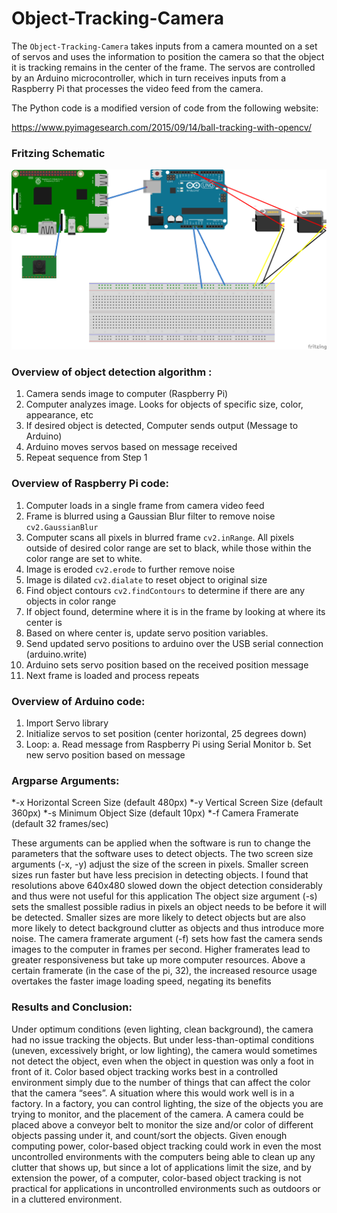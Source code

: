 # Object-Tracking-Camera

The <code>Object-Tracking-Camera</code> takes inputs from a camera mounted on a set of servos and uses the information to position the camera so that 
the object it is tracking remains in the center of the frame. The servos are controlled by an Arduino microcontroller, which in turn 
receives inputs from a Raspberry Pi that processes the video feed from the camera. 

The Python code is a modified version of code from the following website:

https://www.pyimagesearch.com/2015/09/14/ball-tracking-with-opencv/

### Fritzing Schematic
![alt text](https://raw.githubusercontent.com/StefPres/Object-Tracking-Camera/master/Images/Ard_Rasp_Camera_bb.png)

### Overview of object detection algorithm :
1. Camera sends image to computer (Raspberry Pi)
2. Computer analyzes image. Looks for objects of specific size, color, appearance, etc
3. If desired object is detected, Computer sends output (Message to Arduino)
4. Arduino moves servos based on message received
5. Repeat sequence from Step 1

### Overview of Raspberry Pi code:
1. Computer loads in a single frame from camera video feed
2. Frame is blurred using a Gaussian Blur filter to remove noise <code>cv2.GaussianBlur</code>
3. Computer scans all pixels in blurred frame <code>cv2.inRange</code>. All pixels outside of desired color range are set to black, 
while those within the color range are set to white.
4. Image is eroded <code>cv2.erode</code> to further remove noise
5. Image is dilated <code>cv2.dialate</code> to reset object to original size
6. Find object contours <code>cv2.findContours</code> to determine if there are any objects in color range
7. If object found, determine where it is in the frame by looking at where its center is
8. Based on where center is, update servo position variables.
9. Send updated servo positions to arduino over the USB serial connection (arduino.write)
10. Arduino sets servo position based on the received position message
11. Next frame is loaded and process repeats

### Overview of Arduino code:
1. Import Servo library
2. Initialize servos to set position (center horizontal, 25 degrees down)
3. Loop:
a. Read message from Raspberry Pi using Serial Monitor
b. Set new servo position based on message

### Argparse Arguments:

  *-x Horizontal Screen Size (default 480px) 
  *-y Vertical Screen Size (default 360px) 
  *-s Minimum Object Size (default 10px)
  *-f Camera Framerate (default 32 frames/sec)
  
These arguments can be applied when the software is run to change the parameters that the
software uses to detect objects.
The two screen size arguments (-x, -y) adjust the size of the screen in pixels. Smaller screen
sizes run faster but have less precision in detecting objects. I found that resolutions above
640x480 slowed down the object detection considerably and thus were not useful for this
application
The object size argument (-s) sets the smallest possible radius in pixels an object needs to be
before it will be detected. Smaller sizes are more likely to detect objects but are also more likely
to detect background clutter as objects and thus introduce more noise.
The camera framerate argument (-f) sets how fast the camera sends images to the computer in
frames per second. Higher framerates lead to greater responsiveness but take up more
computer resources. Above a certain framerate (in the case of the pi, 32), the increased
resource usage overtakes the faster image loading speed, negating its benefits

### Results and Conclusion:
Under optimum conditions (even lighting, clean background), the camera had no issue tracking
the objects. But under less-than-optimal conditions (uneven, excessively bright, or low lighting),
the camera would sometimes not detect the object, even when the object in question was only a
foot in front of it.
Color based object tracking works best in a controlled environment simply due to the number of
things that can affect the color that the camera “sees”. A situation where this would work well is
in a factory. In a factory, you can control lighting, the size of the objects you are trying to
monitor, and the placement of the camera. A camera could be placed above a conveyor belt to
monitor the size and/or color of different objects passing under it, and count/sort the objects.
Given enough computing power, color-based object tracking could work in even the most
uncontrolled environments with the computers being able to clean up any clutter that shows up,
but since a lot of applications limit the size, and by extension the power, of a computer,
color-based object tracking is not practical for applications in uncontrolled environments such as
outdoors or in a cluttered environment.
